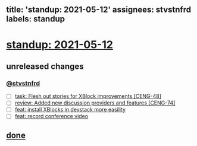 title: 'standup: 2021-05-12'
assignees: stvstnfrd
labels: standup
---
# [standup: 2021-05-12](https://github.com/stvstnfrd/openedx-meta-meta/issues?q=is%3Aissue+sort%3Aupdated-desc)

## unreleased changes

### [@stvstnfrd](https://github.com/stvstnfrd/openedx-meta/issues/assigned/stvstnfrd)

- [ ] [task: Flesh out stories for XBlock improvements [CENG-48]](https://github.com/stvstnfrd/openedx-meta/issues/122)
- [ ] [review: Added new discussion providers and features [CENG-74]](https://github.com/stvstnfrd/openedx-meta/issues/119)
- [ ] [feat: install XBlocks in devstack more easility](https://github.com/stvstnfrd/openedx-meta/projects/3#card-60951445)
- [ ] [feat: record conference video](https://github.com/stvstnfrd/openedx-meta/projects/3#card-60951398)

## [done](https://github.com/stvstnfrd/openedx-meta/projects/3#column-14068709)

